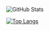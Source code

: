 ![GitHub Stats](https://github-readme-stats.vercel.app/api?username=imsabrinna&show_icons=true&theme=monokai)

[![Top Langs](https://github-readme-stats.vercel.app/api/top-langs/?username=imsabrinna&show_icons=true&theme=monokai)](https://github.com/anuraghazra/github-readme-stats)
